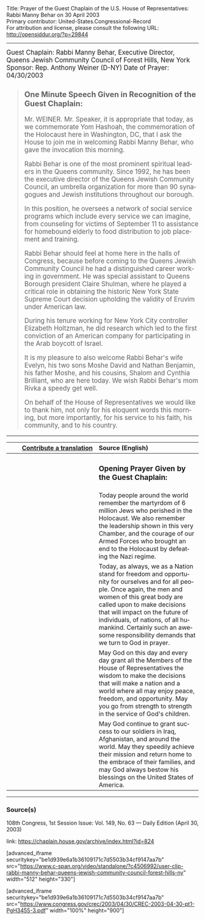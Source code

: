 <html>
<head></head>
<body>
Title: Prayer of the Guest Chaplain of the U.S. House of Representatives: Rabbi Manny Behar on 30 April 2003<br />
Primary contributor: United-States.Congressional-Record<br />
For attribution and license, please consult the following URL: <a href="http://opensiddur.org/?p=29844">http://opensiddur.org/?p=29844</a>
<p />
<hr />

<div class="english" lang="en" style="font-size:1.2em;">
Guest Chaplain: Rabbi Manny Behar, Executive Director, Queens Jewish Community Council of Forest Hills, New York
Sponsor: Rep. Anthony Weiner (D-NY)
Date of Prayer: 04/30/2003

<!-- -->
<blockquote>
<h3>One Minute Speech Given in Recognition of the Guest Chaplain:</h3>

Mr. WEINER. Mr. Speaker, it is appropriate that today, as we commemorate Yom Hashoah, the commemoration of the Holocaust here in Washington, DC, that I ask the House to join me in welcoming Rabbi Manny Behar, who gave the invocation this morning.

Rabbi Behar is one of the most prominent spiritual leaders in the Queens community. Since 1992, he has been the executive director of the Queens Jewish Community Council, an umbrella organization for more than 90 synagogues and Jewish institutions throughout our borough.

In this position, he oversees a network of social service programs which include every service we can imagine, from counseling for victims of September 11 to assistance for homebound elderly to food distribution to job placement and training.

Rabbi Behar should feel at home here in the halls of Congress, because before coming to the Queens Jewish Community Council he had a distinguished career working in government. He was special assistant to Queens Borough president Claire Shulman, where he played a critical role in obtaining the historic New York State Supreme Court decision upholding the validity of Eruvim under American law.

During his tenure working for New York City controller Elizabeth Holtzman, he did research which led to the first conviction of an American company for participating in the Arab boycott of Israel.

It is my pleasure to also welcome Rabbi Behar's wife Evelyn, his two sons Moshe David and Nathan Benjamin, his father Moshe, and his cousins, Shalom and Cynthia Brilliant, who are here today. We wish Rabbi Behar's mom Rivka a speedy get well.

On behalf of the House of Representatives we would like to thank him, not only for his eloquent words this morning, but more importantly, for his service to his faith, his community, and to his country.
</blockquote>
</div>

<hr />

<table style="margin-left: auto;margin-right: auto;" class="draggable">
<thead><tr><th id="x" style="text-align: right;"><a href="/contributing/upload/">Contribute a translation</a></th><th style="text-align: left;">Source (English)</th></tr></thead>
<tbody>
<tr><td style="vertical-align:top;" width="46%">
<div class="liturgy" lang="he">

</span></div></td>
 
<td style="vertical-align:top;" width="53%">
<div class="english" lang="en">
<h3>Opening Prayer Given by the Guest Chaplain:</h3>
</div></td></tr>

<tr><td style="vertical-align:top;" width="46%">
<div class="liturgy" lang="he">

</span></div></td>
 
<td style="vertical-align:top;" width="53%">
<div class="english" lang="en">
Today 
people around the world 
remember the martyrdom of 6 million Jews 
who perished in the Holocaust. 
We also remember the leadership 
shown in this very Chamber,
and the courage of our Armed Forces 
who brought an end to the Holocaust 
by defeating the Nazi regime.
</div></td></tr>

<tr><td style="vertical-align:top;" width="46%">
<div class="liturgy" lang="he">

</span></div></td>
 
<td style="vertical-align:top;" width="53%">
<div class="english" lang="en">
Today, 
as always, 
we as a Nation stand 
for freedom 
and opportunity 
for ourselves 
and for all people. 
Once again, 
the men and women of this great body 
are called upon to make decisions 
that will impact on the future of individuals, 
of nations, 
of all humankind. 
Certainly 
such an awesome responsibility demands 
that we turn to God in prayer.
</div></td></tr>

<tr><td style="vertical-align:top;" width="46%">
<div class="liturgy" lang="he">

</span></div></td>
 
<td style="vertical-align:top;" width="53%">
<div class="english" lang="en">
May God on this day 
and every day 
grant all the Members of the House of Representatives 
the wisdom to make the decisions 
that will make a nation 
and a world 
where all may enjoy peace, 
freedom, 
and opportunity. 
May you go from strength to strength 
in the service of God's children.
</div></td></tr>

<tr><td style="vertical-align:top;" width="46%">
<div class="liturgy" lang="he">

</span></div></td>
 
<td style="vertical-align:top;" width="53%">
<div class="english" lang="en">
May God continue 
to grant success 
to our soldiers 
in Iraq, 
Afghanistan, 
and around the world. 
May they speedily achieve their mission 
and return home to the embrace of their families, 
and may God always bestow his blessings 
on the United States of America.
</div></td></tr>
</tbody></table>

<hr />

<h3>Source(s)</h3>

108th Congress, 1st Session
Issue: Vol. 149, No. 63 — Daily Edition (April 30, 2003)

link: <a href="https://chaplain.house.gov/archive/index.html?id=824">https://chaplain.house.gov/archive/index.html?id=824</a>

[advanced_iframe securitykey="be1d939e6a1b36109171c7d5503b34cf9147aa7b" src="https://www.c-span.org/video/standalone/?c4506992/user-clip-rabbi-manny-behar-queens-jewish-community-council-forest-hills-ny" width="512" height="330"]

[advanced_iframe securitykey="be1d939e6a1b36109171c7d5503b34cf9147aa7b" src="https://www.congress.gov/crec/2003/04/30/CREC-2003-04-30-pt1-PgH3455-3.pdf" width="100%" height="900"]
</body>
</html>